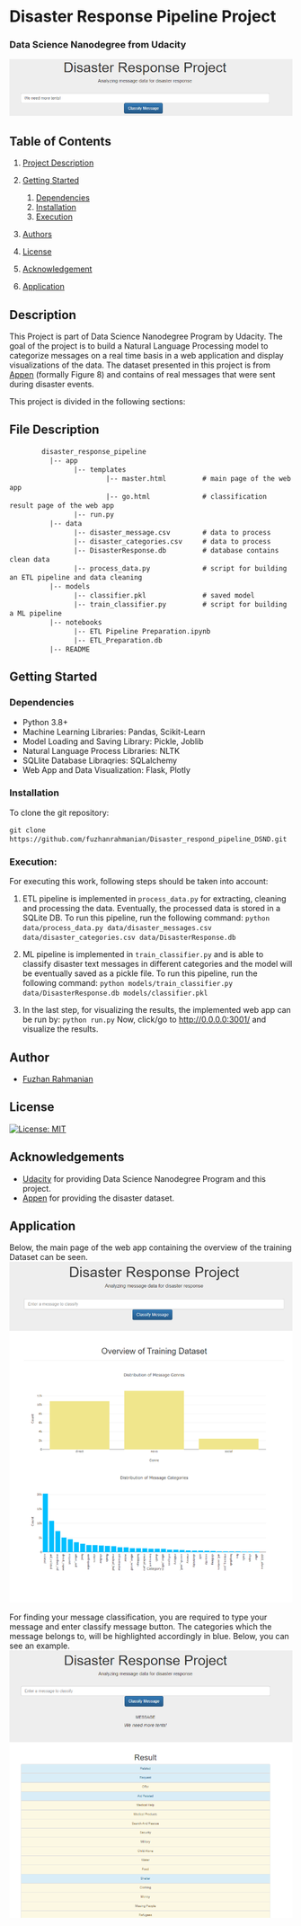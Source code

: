 # Disaster Response Pipeline Project
### Data Science Nanodegree from Udacity

![overview](images/message_2.png)


## Table of Contents
1. [Project Description](#description)
2. [Getting Started](#getting_started)
	1. [Dependencies](#dependencies)
	2. [Installation](#installation)
	3. [Execution](#execution)

3. [Authors](#authors)
4. [License](#license)
5. [Acknowledgement](#acknowledgement)
6. [Application](#Application)

<a name="descripton"></a>
## Description


This Project is part of Data Science Nanodegree Program by Udacity. The goal of the project is to build a Natural Language Processing model to categorize messages on a real time basis in a web application and display visualizations of the data.
The dataset presented in this project is from [Appen](https://appen.com/) (formally Figure 8) and contains of real messages that were sent during disaster events.

This project is divided in the following sections:

## File Description
~~~~~~~
        disaster_response_pipeline
          |-- app
                |-- templates
                        |-- master.html         # main page of the web app
                        |-- go.html             # classification result page of the web app
                |-- run.py
          |-- data
                |-- disaster_message.csv        # data to process
                |-- disaster_categories.csv     # data to process
                |-- DisasterResponse.db         # database contains clean data
                |-- process_data.py             # script for building an ETL pipeline and data cleaning
          |-- models
                |-- classifier.pkl              # saved model
                |-- train_classifier.py         # script for building a ML pipeline
          |-- notebooks
                |-- ETL Pipeline Preparation.ipynb
                |-- ETL_Preparation.db
          |-- README
~~~~~~~



<a name="getting_started"></a>
## Getting Started

<a name="dependencies"></a>
### Dependencies
* Python 3.8+
* Machine Learning Libraries: Pandas, Scikit-Learn
* Model Loading and Saving Library: Pickle, Joblib
* Natural Language Process Libraries: NLTK
* SQLlite Database Libraqries: SQLalchemy
* Web App and Data Visualization: Flask, Plotly

<a name="installation"></a>
### Installation
To clone the git repository:
```
git clone https://github.com/fuzhanrahmanian/Disaster_respond_pipeline_DSND.git
```
<a name="execution"></a>
### Execution:

For executing this work, following steps should be taken into account:

1. ETL pipeline is implemented in `process_data.py` for extracting, cleaning and processing the data. Eventually, the processed data is stored in a SQLite DB.
To run this pipeline, run the following command:
`python data/process_data.py data/disaster_messages.csv data/disaster_categories.csv data/DisasterResponse.db`

2. ML pipeline is implemented in `train_classifier.py` and is able to classify disaster text messages in different categories and the model will be eventually saved as a pickle file.
To run this pipeline, run the following command:
`python models/train_classifier.py data/DisasterResponse.db models/classifier.pkl`

3. In the last step, for visualizing the results, the implemented web app can be run by:
`python run.py`
Now, click/go to  http://0.0.0.0:3001/ and visualize the results.


<a name="authors"></a>
## Author

* [Fuzhan Rahmanian](https://github.com/fuzhanrahmanian)

<a name="license"></a>
## License
[![License: MIT](https://img.shields.io/badge/License-MIT-yellow.svg)](https://opensource.org/licenses/MIT)

<a name="acknowledgement"></a>
## Acknowledgements

* [Udacity](https://www.udacity.com/) for providing Data Science Nanodegree Program and this project.
* [Appen](https://appen.com/) for providing the disaster dataset.

<a name="Application"></a>
## Application

Below, the main page of the web app containing the overview of the training Dataset can be seen.
![main page](images/message_4.png)

For finding your message classification, you are required to type your message and enter classify message button. The categories which the message belongs to, will be highlighted accordingly in blue. Below, you can see an example.
![example](images/message_3.png)